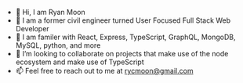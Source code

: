 - 👋 Hi, I am Ryan Moon
- 👀 I am a former civil engineer turned User Focused Full Stack Web Developer
- 🌱 I am familer with React, Express, TypeScript, GraphQL, MongoDB, MySQL, python, and more
- 💞️ I’m looking to collaborate on projects that make use of the node ecosystem and make use of TypeScript
- 📫 Feel free to reach out to me at rycmoon@gmail.com

<!---
moonryc/moonryc is a ✨ special ✨ repository because its `README.md` (this file) appears on your GitHub profile.
You can click the Preview link to take a look at your changes.
--->
